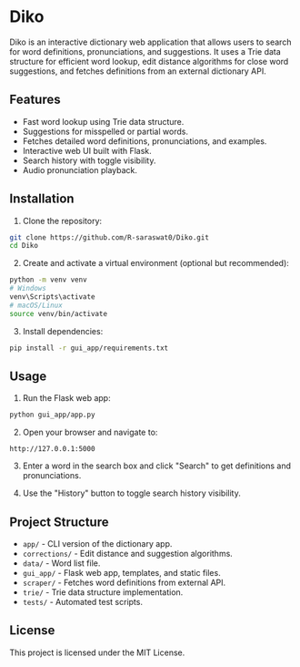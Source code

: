 # Diko

Diko is an interactive dictionary web application that allows users to search for word definitions, pronunciations, and suggestions. It uses a Trie data structure for efficient word lookup, edit distance algorithms for close word suggestions, and fetches definitions from an external dictionary API.

## Features

- Fast word lookup using Trie data structure.
- Suggestions for misspelled or partial words.
- Fetches detailed word definitions, pronunciations, and examples.
- Interactive web UI built with Flask.
- Search history with toggle visibility.
- Audio pronunciation playback.

## Installation

1. Clone the repository:

```bash
git clone https://github.com/R-saraswat0/Diko.git
cd Diko
```

2. Create and activate a virtual environment (optional but recommended):

```bash
python -m venv venv
# Windows
venv\Scripts\activate
# macOS/Linux
source venv/bin/activate
```

3. Install dependencies:

```bash
pip install -r gui_app/requirements.txt
```

## Usage

1. Run the Flask web app:

```bash
python gui_app/app.py
```

2. Open your browser and navigate to:

```
http://127.0.0.1:5000
```

3. Enter a word in the search box and click "Search" to get definitions and pronunciations.

4. Use the "History" button to toggle search history visibility.

## Project Structure

- `app/` - CLI version of the dictionary app.
- `corrections/` - Edit distance and suggestion algorithms.
- `data/` - Word list file.
- `gui_app/` - Flask web app, templates, and static files.
- `scraper/` - Fetches word definitions from external API.
- `trie/` - Trie data structure implementation.
- `tests/` - Automated test scripts.

## License

This project is licensed under the MIT License.
